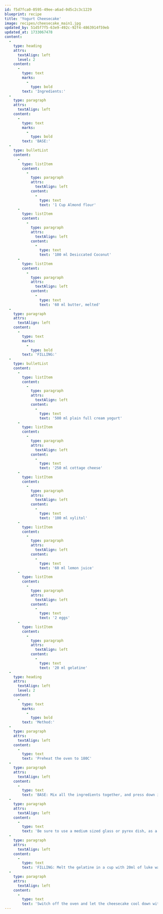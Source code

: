 ```yaml
---
id: f5d7fca0-0595-49ee-a6ad-0d5c2c3c1229
blueprint: recipe
title: 'Yogurt Cheesecake'
image: recipes/cheesecake_main1.jpg
updated_by: 51d5f7f5-63e9-492c-92f4-4863914f59eb
updated_at: 1733067478
content:
  -
    type: heading
    attrs:
      textAlign: left
      level: 2
    content:
      -
        type: text
        marks:
          -
            type: bold
        text: 'Ingredients:'
  -
    type: paragraph
    attrs:
      textAlign: left
    content:
      -
        type: text
        marks:
          -
            type: bold
        text: 'BASE:'
  -
    type: bulletList
    content:
      -
        type: listItem
        content:
          -
            type: paragraph
            attrs:
              textAlign: left
            content:
              -
                type: text
                text: '1 Cup Almond flour'
      -
        type: listItem
        content:
          -
            type: paragraph
            attrs:
              textAlign: left
            content:
              -
                type: text
                text: '100 ml Desiccated Coconut'
      -
        type: listItem
        content:
          -
            type: paragraph
            attrs:
              textAlign: left
            content:
              -
                type: text
                text: '60 ml butter, melted'
  -
    type: paragraph
    attrs:
      textAlign: left
    content:
      -
        type: text
        marks:
          -
            type: bold
        text: 'FILLING:'
  -
    type: bulletList
    content:
      -
        type: listItem
        content:
          -
            type: paragraph
            attrs:
              textAlign: left
            content:
              -
                type: text
                text: '500 ml plain full cream yogurt'
      -
        type: listItem
        content:
          -
            type: paragraph
            attrs:
              textAlign: left
            content:
              -
                type: text
                text: '250 ml cottage cheese'
      -
        type: listItem
        content:
          -
            type: paragraph
            attrs:
              textAlign: left
            content:
              -
                type: text
                text: '100 ml xylitol'
      -
        type: listItem
        content:
          -
            type: paragraph
            attrs:
              textAlign: left
            content:
              -
                type: text
                text: '60 ml lemon juice'
      -
        type: listItem
        content:
          -
            type: paragraph
            attrs:
              textAlign: left
            content:
              -
                type: text
                text: '2 eggs'
      -
        type: listItem
        content:
          -
            type: paragraph
            attrs:
              textAlign: left
            content:
              -
                type: text
                text: '20 ml gelatine'
  -
    type: heading
    attrs:
      textAlign: left
      level: 2
    content:
      -
        type: text
        marks:
          -
            type: bold
        text: 'Method:'
  -
    type: paragraph
    attrs:
      textAlign: left
    content:
      -
        type: text
        text: 'Preheat the oven to 180C'
  -
    type: paragraph
    attrs:
      textAlign: left
    content:
      -
        type: text
        text: 'BASE: Mix all the ingredients together, and press down into your dish.'
  -
    type: paragraph
    attrs:
      textAlign: left
    content:
      -
        type: text
        text: 'Be sure to use a medium sized glass or pyrex dish, as a baking pan will be too big and the ingredients will create a very flat cake.'
  -
    type: paragraph
    attrs:
      textAlign: left
    content:
      -
        type: text
        text: 'FILLING: Melt the gelatine in a cup with 20ml of luke warm water. Blend all the ingredients together with a blender. Pour the filling over the base slowly then place in the oven and bake for 40 mins.'
  -
    type: paragraph
    attrs:
      textAlign: left
    content:
      -
        type: text
        text: 'Switch off the oven and let the cheesecake cool down with the oven door open. Remove it from the oven and place it in the fridge to set for a further 2 hours.'
---
```

